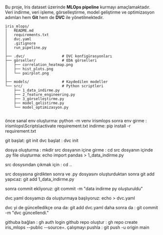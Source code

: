 Bu proje, Iris dataset üzerinde **MLOps pipeline** kurmayı amaçlamaktadır.  
Veri indirme, veri işleme, görselleştirme, model geliştirme ve optimizasyon adımları hem **Git** hem de **DVC** ile yönetilmektedir.

```text
iris_mlops/
│   README.md
│   requirements.txt
│   dvc.yaml
│   .gitignore
│   run_pipeline.py
│
├── .dvc/                 # DVC konfigürasyonları
├── görseller/            # EDA görselleri
│   ├── correlation_heatmap.png
│   ├── hist_plots.png
│   └── pairplot.png
│
├── models/               # Kaydedilen modeller
└── src/                  # Python scriptleri
    ├── 1_data_indirme.py
    ├── 2_feature_engineering.py
    ├── 3_görselleştirme.py
    ├── model_gelistirme.py
    └── model_optimizasyon.py


```  









önce sanal env oluşturma: python -m venv irismlops
sonra env girme : irismlops\Scripts\activate
requirement.txt indirme: pip install -r requirement.txt

git başlat: git init
dvc başlat : dvc init

dosya oluşturma : mkdir src
dosyanın içine girme : cd src
dosyanın içinde .py file oluşturma: echo import pandas > 1_data_indirme.py

src dosysından çıkmak için : cd ..

src dosyasına girdikten sonra ve .py dosyasını oluşturduktan sonra git add yapıcaz: git add 1_data_indirme.py

sonra commit ekliyoruz: git commit -m "data indirme py oluşturuldu" 

dvc.yaml dosyamızı da oluşturmaya başlıyoruz:
echo > dvc.yaml

dvc yi de güncelledikçe ona da: git add dvc.yaml
daha sonra da : git commit -m "dvc güncellendi."

githuba bağlan : gh auth login
github repo oluştur : gh repo create iris_mlops --public --source=.
çalışmayı pushla : git push -u origin main







